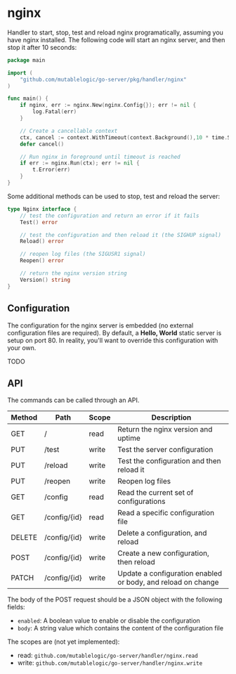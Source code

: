 # nginx

Handler to start, stop, test and reload nginx programatically, assuming you have nginx installed.
The following code will start an nginx server, and then stop it after 10 seconds:

```go
package main

import (
    "github.com/mutablelogic/go-server/pkg/handler/nginx"
)

func main() { 
    if nginx, err := nginx.New(nginx.Config{}); err != nil {
        log.Fatal(err)
    }

    // Create a cancellable context
    ctx, cancel := context.WithTimeout(context.Background(),10 * time.Second)
    defer cancel()

    // Run nginx in foreground until timeout is reached
    if err := nginx.Run(ctx); err != nil {
        t.Error(err)
    }
}
```

Some additional methods can be used to stop, test and reload the server:

```go
type Nginx interface {
    // test the configuration and return an error if it fails
    Test() error

    // test the configuration and then reload it (the SIGHUP signal)
    Reload() error

    // reopen log files (the SIGUSR1 signal)
    Reopen() error

    // return the nginx version string
    Version() string
}
```

## Configuration

The configuration for the nginx server is embedded (no external configuration files are required). By default,
a **Hello, World** static server is setup on port 80. In reality, you'll want to override this configuration
with your own.

TODO

## API

The commands can be called through an API.

| Method | Path         | Scope | Description |
|--------|--------------|-------|-------------|
| GET    | /            | read  | Return the nginx version and uptime |
| PUT    | /test        | write | Test the server configuration |
| PUT    | /reload      | write | Test the configuration and then reload it|
| PUT    | /reopen      | write | Reopen log files |
| GET    | /config      | read  | Read the current set of configurations |
| GET    | /config/{id} | read  | Read a specific configuration file |
| DELETE | /config/{id} | write | Delete a configuration, and reload |
| POST   | /config/{id} | write | Create a new configuration, then reload |
| PATCH  | /config/{id} | write | Update a configuration enabled or body, and reload on change |

The body of the POST request should be a JSON object with the following fields:

- `enabled`: A boolean value to enable or disable the configuration
- `body`: A string value which contains the content of the configuration file

The scopes are (not yet implemented):

- read: `github.com/mutablelogic/go-server/handler/nginx.read`
- write: `github.com/mutablelogic/go-server/handler/nginx.write`
